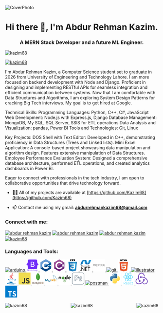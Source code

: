 ![CoverPhoto](https://github.com/Kazim68/Kazim68/assets/120156815/d66ccddb-6ca7-4205-b613-b9288e7a60c5)
<h1 align="center">Hi there 👋, I'm Abdur Rehman Kazim.</h1>
<h3 align="center">A MERN Stack Developer and a future ML Engineer.</h3>

<p align="left"> <img src="https://komarev.com/ghpvc/?username=kazim68&label=Profile%20views&color=0e75b6&style=flat" alt="kazim68" /> </p>

<p align="left"> <a href="https://github.com/ryo-ma/github-profile-trophy"><img src="https://github-profile-trophy.vercel.app/?username=kazim68" alt="kazim68" /></a> </p>

I'm Abdur Rehman Kazim, a Computer Science student set to graduate in 2026 from University of Engineering and Technology Lahore. I am more focused on backend development with Node and Django. Proficient in designing and implementing RESTful APIs for seamless integration and efficient communication between systems. Now that I am comfortable with Data Structures and Algorithms, I am exploring System Design Patterns for cracking Big Tech interviews. My goal is to get hired at Google.

Technical Skills:
Programming Languages: Python, C++, C#, JavaScript
Web Development: Node.js with Express.js, Django
Database Management: MongoDB, My SQL, SQL Server, SSIS for ETL operations
Data Analysis and Visualization: pandas, Power BI
Tools and Technologies: Git, Linux

Key Projects:
DOS Shell with Text Editor: Developed in C++, demonstrating proficiency in Data Structures (Trees and Linked lists).
Mini Excel Application: A console-based project showcasing data manipulation and algorithm design. Features extensive manipulation of Data Structures. 
Employee Performance Evaluation System: Designed a comprehensive database architecture, performed ETL operations, and created analytics dashboards in Power BI.

Eager to connect with professionals in the tech industry, I am open to collaborative opportunities that drive technology forward.

- 👨‍💻 All of my projects are available at [https://github.com/Kazim68](https://github.com/Kazim68)

- 📫 Contact me using my gmail: **abdurrehmankazim68@gmail.com**

<h3 align="left">Connect with me:</h3>
<p align="left">
<a href="https://linkedin.com/in/abdur rehman kazim" target="blank"><img align="center" src="https://raw.githubusercontent.com/rahuldkjain/github-profile-readme-generator/master/src/images/icons/Social/linked-in-alt.svg" alt="abdur rehman kazim" height="30" width="40" /></a>
<a href="https://fb.com/abdur rehman kazim" target="blank"><img align="center" src="https://raw.githubusercontent.com/rahuldkjain/github-profile-readme-generator/master/src/images/icons/Social/facebook.svg" alt="abdur rehman kazim" height="30" width="40" /></a>
<a href="https://instagram.com/abdur rehman kazim" target="blank"><img align="center" src="https://raw.githubusercontent.com/rahuldkjain/github-profile-readme-generator/master/src/images/icons/Social/instagram.svg" alt="abdur rehman kazim" height="30" width="40" /></a>
<a href="https://www.leetcode.com/kazim68" target="blank"><img align="center" src="https://raw.githubusercontent.com/rahuldkjain/github-profile-readme-generator/master/src/images/icons/Social/leet-code.svg" alt="kazim68" height="30" width="40" /></a>
</p>

<h3 align="left">Languages and Tools:</h3>
<p align="left"> <a href="https://www.arduino.cc/" target="_blank" rel="noreferrer"> <img src="https://cdn.worldvectorlogo.com/logos/arduino-1.svg" alt="arduino" width="40" height="40"/> </a> <a href="https://getbootstrap.com" target="_blank" rel="noreferrer"> <img src="https://raw.githubusercontent.com/devicons/devicon/master/icons/bootstrap/bootstrap-plain-wordmark.svg" alt="bootstrap" width="40" height="40"/> </a> <a href="https://www.w3schools.com/cpp/" target="_blank" rel="noreferrer"> <img src="https://raw.githubusercontent.com/devicons/devicon/master/icons/cplusplus/cplusplus-original.svg" alt="cplusplus" width="40" height="40"/> </a> <a href="https://www.w3schools.com/cs/" target="_blank" rel="noreferrer"> <img src="https://raw.githubusercontent.com/devicons/devicon/master/icons/csharp/csharp-original.svg" alt="csharp" width="40" height="40"/> </a> <a href="https://www.w3schools.com/css/" target="_blank" rel="noreferrer"> <img src="https://raw.githubusercontent.com/devicons/devicon/master/icons/css3/css3-original-wordmark.svg" alt="css3" width="40" height="40"/> </a> <a href="https://dotnet.microsoft.com/" target="_blank" rel="noreferrer"> <img src="https://raw.githubusercontent.com/devicons/devicon/master/icons/dot-net/dot-net-original-wordmark.svg" alt="dotnet" width="40" height="40"/> </a> <a href="https://expressjs.com" target="_blank" rel="noreferrer"> <img src="https://raw.githubusercontent.com/devicons/devicon/master/icons/express/express-original-wordmark.svg" alt="express" width="40" height="40"/> </a> <a href="https://git-scm.com/" target="_blank" rel="noreferrer"> <img src="https://www.vectorlogo.zone/logos/git-scm/git-scm-icon.svg" alt="git" width="40" height="40"/> </a> <a href="https://www.w3.org/html/" target="_blank" rel="noreferrer"> <img src="https://raw.githubusercontent.com/devicons/devicon/master/icons/html5/html5-original-wordmark.svg" alt="html5" width="40" height="40"/> </a> <a href="https://www.adobe.com/in/products/illustrator.html" target="_blank" rel="noreferrer"> <img src="https://www.vectorlogo.zone/logos/adobe_illustrator/adobe_illustrator-icon.svg" alt="illustrator" width="40" height="40"/> </a> <a href="https://www.java.com" target="_blank" rel="noreferrer"> <img src="https://raw.githubusercontent.com/devicons/devicon/master/icons/java/java-original.svg" alt="java" width="40" height="40"/> </a> <a href="https://developer.mozilla.org/en-US/docs/Web/JavaScript" target="_blank" rel="noreferrer"> <img src="https://raw.githubusercontent.com/devicons/devicon/master/icons/javascript/javascript-original.svg" alt="javascript" width="40" height="40"/> </a> <a href="https://www.mongodb.com/" target="_blank" rel="noreferrer"> <img src="https://raw.githubusercontent.com/devicons/devicon/master/icons/mongodb/mongodb-original-wordmark.svg" alt="mongodb" width="40" height="40"/> </a> <a href="https://www.mysql.com/" target="_blank" rel="noreferrer"> <img src="https://raw.githubusercontent.com/devicons/devicon/master/icons/mysql/mysql-original-wordmark.svg" alt="mysql" width="40" height="40"/> </a> <a href="https://nodejs.org" target="_blank" rel="noreferrer"> <img src="https://raw.githubusercontent.com/devicons/devicon/master/icons/nodejs/nodejs-original-wordmark.svg" alt="nodejs" width="40" height="40"/> </a> <a href="https://www.photoshop.com/en" target="_blank" rel="noreferrer"> <img src="https://raw.githubusercontent.com/devicons/devicon/master/icons/photoshop/photoshop-line.svg" alt="photoshop" width="40" height="40"/> </a> <a href="https://postman.com" target="_blank" rel="noreferrer"> <img src="https://www.vectorlogo.zone/logos/getpostman/getpostman-icon.svg" alt="postman" width="40" height="40"/> </a> <a href="https://www.python.org" target="_blank" rel="noreferrer"> <img src="https://raw.githubusercontent.com/devicons/devicon/master/icons/python/python-original.svg" alt="python" width="40" height="40"/> </a> <a href="https://reactjs.org/" target="_blank" rel="noreferrer"> <img src="https://raw.githubusercontent.com/devicons/devicon/master/icons/react/react-original-wordmark.svg" alt="react" width="40" height="40"/> </a> <a href="https://redux.js.org" target="_blank" rel="noreferrer"> <img src="https://raw.githubusercontent.com/devicons/devicon/master/icons/redux/redux-original.svg" alt="redux" width="40" height="40"/> </a> <a href="https://www.typescriptlang.org/" target="_blank" rel="noreferrer"> <img src="https://raw.githubusercontent.com/devicons/devicon/master/icons/typescript/typescript-original.svg" alt="typescript" width="40" height="40"/> </a> </p>

<div style="display: flex; justify-content: space-between; flex-wrap: nowrap;">
  <img src="https://github-readme-stats.vercel.app/api?username=kazim68&show_icons=true&locale=en" alt="kazim68" />
  <img src="https://github-readme-stats.vercel.app/api/top-langs?username=kazim68&show_icons=true&locale=en&layout=compact" alt="kazim68" />
  <img src="https://github-readme-streak-stats.herokuapp.com/?user=kazim68&" alt="kazim68" />
</div>
